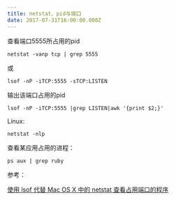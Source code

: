 ```yaml
---
title: netstat、pid与端口
date: 2017-07-31T16:00:00.000Z
---
```


查看端口5555所占用的pid

```
netstat -vanp tcp | grep 5555
```

或

```
lsof -nP -iTCP:5555 -sTCP:LISTEN
```

输出该端口占用的pid

```
lsof -nP -iTCP:5555 |grep LISTEN|awk '{print $2;}'
```

Linux:

```
netstat -nlp
```

查看某应用占用的进程：

```
ps aux | grep ruby
```

参考：

[使用 lsof 代替 Mac OS X 中的 netstat 查看占用端口的程序](https://tonydeng.github.io/2016/07/07/use-lsof-to-replace-netstat/)